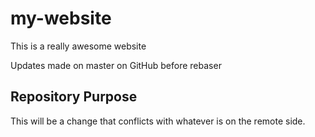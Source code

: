 # my-website

This is a really awesome website

Updates made on master on GitHub before rebaser

## Repository Purpose

This will be a change that conflicts
with whatever is on the remote side.
